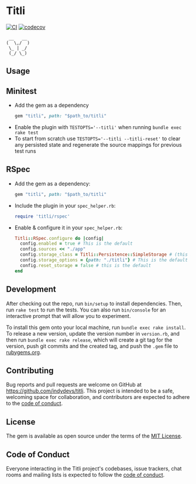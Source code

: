 # Titli
[![CI](https://github.com/indydevs/titli/actions/workflows/main.yml/badge.svg?branch=main)](https://github.com/indydevs/titli/actions/workflows/main.yml)
[![codecov](https://codecov.io/github/indydevs/titli/branch/main/graph/badge.svg?token=XANF37D9C1)](https://codecov.io/github/indydevs/titli)

```
 __   __
(  \,/  )
 \_ | _/
 (_/ \_)
```


## Usage

## Minitest

- Add the gem as a dependency
  ```ruby
  gem "titli", path: "$path_to/titli"
  ```
- Enable the plugin with `TESTOPTS='--titli'` when running `bundle exec rake test`
- To start from scratch use `TESTOPTS='--titli --titli-reset'` to clear any persisted
  state and regenerate the source mappings for previous test runs

## RSpec

- Add the gem as a dependency:
  ```ruby
  gem "titli", path: "$path_to/titli"
  ```
- Include the plugin in your `spec_helper.rb`:
  ```ruby
  require 'titli/rspec'
  ```
- Enable & configure it in your `spec_helper.rb`:
  ```ruby
  Titli::RSpec.configure do |config|
    config.enabled = true # This is the default
    config.sources << "./app"
    config.storage_class = Titli::Persistence::SimpleStorage # (this is the default)
    config.storage_options = {path: "./titli"} # This is the default
    config.reset_storage = false # this is the default
  end
  ```
## Development

After checking out the repo, run `bin/setup` to install dependencies. Then, run `rake test` to run the tests. You can also run `bin/console` for an interactive prompt that will allow you to experiment.

To install this gem onto your local machine, run `bundle exec rake install`. To release a new version, update the version number in `version.rb`, and then run `bundle exec rake release`, which will create a git tag for the version, push git commits and the created tag, and push the `.gem` file to [rubygems.org](https://rubygems.org).

## Contributing

Bug reports and pull requests are welcome on GitHub at https://github.com/indydevs/titli. This project is intended to be a safe, welcoming space for collaboration, and contributors are expected to adhere to the [code of conduct](https://github.com/indydevs/titli/blob/main/CODE_OF_CONDUCT.md).

## License

The gem is available as open source under the terms of the [MIT License](https://opensource.org/licenses/MIT).

## Code of Conduct

Everyone interacting in the Titli project's codebases, issue trackers, chat rooms and mailing lists is expected to follow the [code of conduct](https://github.com/indydevs/titli/blob/main/CODE_OF_CONDUCT.md).
